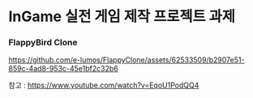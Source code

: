 # InGame 실전 게임 제작 프로젝트 과제
### FlappyBird Clone   



https://github.com/e-lumos/FlappyClone/assets/62533509/b2907e51-859c-4ad8-953c-45e1bf2c32b6



참고 : https://www.youtube.com/watch?v=EqoU1PodQQ4
